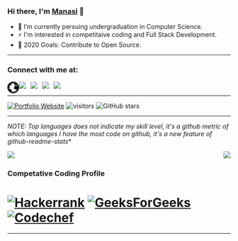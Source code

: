 ### Hi there, I'm [Manasi][website] 👋

- 🔭 I’m currently persuing undergraduation in Computer Science.
- ⚡ I'm interested in competitaive coding and Full Stack Development.
- 🥅 2020 Goals: Contribute to Open Source.
----
### Connect with me at:

[<img align="left"  width="26px" src="https://raw.githubusercontent.com/iconic/open-iconic/master/svg/globe.svg" />][website]
[<img align="left"  width="26px" src="https://cdn.jsdelivr.net/npm/simple-icons@v3/icons/linkedin.svg" />][linkedin]
[<img align="left" width="26px" src="https://cdn.jsdelivr.net/npm/simple-icons@3.4.0/icons/gmail.svg" />][mail]
[<img align="left" width="26px" src="https://cdn.jsdelivr.net/npm/simple-icons@3.4.0/icons/github.svg" />][github]
[<img align="left" width="26px" src="https://cdn.jsdelivr.net/npm/simple-icons@v3/icons/instagram.svg" />][instagram]

<br />

 ----
 
[![Portfolio Website](https://img.shields.io/badge/Portfolio%20website-yellow)](https://wadermanasi.github.io/portfolio/)  ![visitors](https://visitor-badge.laobi.icu/badge?page_id=WaderManasi.visitor-badge)   ![GitHub stars](https://img.shields.io/github/stars/WaderManasi/WaderManasi?style=social)  

---

*NOTE: Top languages does not indicate my skill level, it's a github metric of which languages I have the most code on github, it's a new feature of github-readme-stats**

<img align="left" src="https://github-readme-stats.vercel.app/api?username=WaderManasi&show_icons=true&theme=highcontrast&show_owner=true&include_all_commits=true" /> <a href="https://github.com/wadermanasi/github-readme-stats">
  <img align="right" src="https://github-readme-stats.vercel.app/api/top-langs/?username=Wadermanasi&layout=compact&title_color=fff&text_color=ebebe0&bg_color=151515" />
</a>


<br />

### Competative Coding Profile

 # [![Hackerrank](https://img.shields.io/badge/-Hackerrank-00b300?style=flat&labelColor=00b300&logo=hackerrank&logoColor=white)](https://www.hackerrank.com/manasiwader?hr_r=1)  [![GeeksForGeeks](https://img.shields.io/badge/-GeeksForGeeks-006600?style=flat&labelColor=#006600&logo=Geeksforgeeks&logoColor=white)](https://auth.geeksforgeeks.org/user/manasi_wader/practice/) [![Codechef](https://img.shields.io/badge/-Codechef-6b6b47?style=flat&labelColor=6b6b47&logo=Codechef&logoColor=white)](https://www.codechef.com/users/manasiw)

----

[website]: https://wadermanasi.github.io/portfolio/
[instagram]: https://www.instagram.com/wmanasi_art06/
[linkedin]: https://www.linkedin.com/in/manasi-wader-2455a0197/
[github]: https://github.com/WaderManasi/
[mail]: manasiwader@gmail.com
